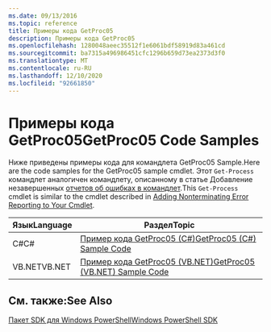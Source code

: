 ```yaml
---
ms.date: 09/13/2016
ms.topic: reference
title: Примеры кода GetProc05
description: Примеры кода GetProc05
ms.openlocfilehash: 1280048aeec35512f1e6061bdf58919d83a461cd
ms.sourcegitcommit: ba7315a496986451cfc1296b659d73ea2373d3f0
ms.translationtype: MT
ms.contentlocale: ru-RU
ms.lasthandoff: 12/10/2020
ms.locfileid: "92661850"
---
```

# <a name="getproc05-code-samples"></a><span data-ttu-id="f7219-103">Примеры кода GetProc05</span><span class="sxs-lookup"><span data-stu-id="f7219-103">GetProc05 Code Samples</span></span>

<span data-ttu-id="f7219-104">Ниже приведены примеры кода для командлета GetProc05 Sample.</span><span class="sxs-lookup"><span data-stu-id="f7219-104">Here are the code samples for the GetProc05 sample cmdlet.</span></span> <span data-ttu-id="f7219-105">Этот `Get-Process` командлет аналогичен командлету, описанному в статье Добавление незавершенных [отчетов об ошибках в командлет](../cmdlet/adding-non-terminating-error-reporting-to-your-cmdlet.md).</span><span class="sxs-lookup"><span data-stu-id="f7219-105">This `Get-Process` cmdlet is similar to the cmdlet described in [Adding Nonterminating Error Reporting to Your Cmdlet](../cmdlet/adding-non-terminating-error-reporting-to-your-cmdlet.md).</span></span>

|<span data-ttu-id="f7219-106">Язык</span><span class="sxs-lookup"><span data-stu-id="f7219-106">Language</span></span>|<span data-ttu-id="f7219-107">Раздел</span><span class="sxs-lookup"><span data-stu-id="f7219-107">Topic</span></span>|
|--------------|-----------|
|<span data-ttu-id="f7219-108">C#</span><span class="sxs-lookup"><span data-stu-id="f7219-108">C#</span></span>|[<span data-ttu-id="f7219-109">Пример кода GetProc05 (C#)</span><span class="sxs-lookup"><span data-stu-id="f7219-109">GetProc05 (C#) Sample Code</span></span>](./getproc05-csharp-sample-code.md)|
|<span data-ttu-id="f7219-110">VB.NET</span><span class="sxs-lookup"><span data-stu-id="f7219-110">VB.NET</span></span>|[<span data-ttu-id="f7219-111">Пример кода GetProc05 (VB.NET)</span><span class="sxs-lookup"><span data-stu-id="f7219-111">GetProc05 (VB.NET) Sample Code</span></span>](./getproc05-vb-net-sample-code.md)|

## <a name="see-also"></a><span data-ttu-id="f7219-112">См. также:</span><span class="sxs-lookup"><span data-stu-id="f7219-112">See Also</span></span>

[<span data-ttu-id="f7219-113">Пакет SDK для Windows PowerShell</span><span class="sxs-lookup"><span data-stu-id="f7219-113">Windows PowerShell SDK</span></span>](../windows-powershell-reference.md)
